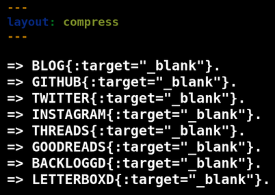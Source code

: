 ```yaml
---
layout: compress
---
```

<meta name="viewport" content="width=device-width, initial-scale=1.0"/>
<link rel="preconnect" href="https://fonts.googleapis.com">
<link rel="preconnect" href="https://fonts.gstatic.com" crossorigin>
<link href="https://fonts.googleapis.com/css2?family=JetBrains+Mono:ital,wght@0,100..800;1,100..800&display=swap" rel="stylesheet">

<style>
  body {
    background: black;
    font-family: "JetBrains Mono", monospace;
    font-size: 24pt;
    font-weight: bold;
    color: white;
  }

  a {
    color: white;
    text-decoration: none;
  }

  a:hover {
    text-decoration: underline;
  }
</style>

[=> BLOG](https://blitpxl.com/){:target="_blank"}.
<br>
[=> GITHUB](https://github.com/blitpxl/){:target="_blank"}.
<br>
[=> TWITTER](https://x.com/blitpxl/){:target="_blank"}.
<br>
[=> INSTAGRAM](https://instagram.com/blitpxl/){:target="_blank"}.
<br>
[=> THREADS](https://threads.net/blitpxl/){:target="_blank"}.
<br>
[=> GOODREADS](https://www.goodreads.com/user/show/172162025-kevin-satrianto/){:target="_blank"}.
<br>
[=> BACKLOGGD](https://backloggd.com/u/blitpxl/){:target="_blank"}.
<br>
[=> LETTERBOXD](https://letterboxd.com/blitpxl/){:target="_blank"}.

